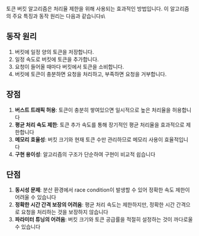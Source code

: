 토큰 버킷 알고리즘은 처리율 제한을 위해 사용되는 효과적인 방법입니다. 이 알고리즘의 주요 특징과 동작 원리는 다음과 같습니다s\

## 동작 원리

1. 버킷에 일정 양의 토큰을 저장합니다.
2. 일정 속도로 버킷에 토큰을 추가합니다.
3. 요청이 들어올 때마다 버킷에서 토큰을 소비합니다.
4. 버킷에 토큰이 충분하면 요청을 처리하고, 부족하면 요청을 거부합니다.

## 장점

1. **버스트 트래픽 허용**: 토큰이 충분히 쌓여있으면 일시적으로 높은 처리율을 허용합니다
3. **평균 처리 속도 제한**: 토큰 추가 속도를 통해 장기적인 평균 처리율을 효과적으로 제한합니다
4. **메모리 효율성**: 버킷 크기와 현재 토큰 수만 관리하므로 메모리 사용이 효율적입니다
5. **구현 용이성**: 알고리즘의 구조가 단순하여 구현이 비교적 쉽습니다
## 단점

1. **동시성 문제**: 분산 환경에서 race condition이 발생할 수 있어 정확한 속도 제한이 어려울 수 있습니다
2. **정확한 시간 간격 보장의 어려움**: 평균 처리 속도는 제한하지만, 정확한 시간 간격으로 요청을 처리하는 것을 보장하지 않습니다
3. **파라미터 튜닝의 어려움**: 버킷 크기와 토큰 공급률을 적절히 설정하는 것이 까다로울 수 있습니다